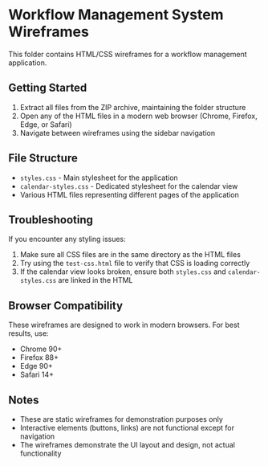 # Workflow Management System Wireframes

This folder contains HTML/CSS wireframes for a workflow management application.

## Getting Started

1. Extract all files from the ZIP archive, maintaining the folder structure
2. Open any of the HTML files in a modern web browser (Chrome, Firefox, Edge, or Safari)
3. Navigate between wireframes using the sidebar navigation

## File Structure

- `styles.css` - Main stylesheet for the application
- `calendar-styles.css` - Dedicated stylesheet for the calendar view
- Various HTML files representing different pages of the application

## Troubleshooting

If you encounter any styling issues:

1. Make sure all CSS files are in the same directory as the HTML files
2. Try using the `test-css.html` file to verify that CSS is loading correctly
3. If the calendar view looks broken, ensure both `styles.css` and `calendar-styles.css` are linked in the HTML

## Browser Compatibility

These wireframes are designed to work in modern browsers. For best results, use:

- Chrome 90+
- Firefox 88+
- Edge 90+
- Safari 14+

## Notes

- These are static wireframes for demonstration purposes only
- Interactive elements (buttons, links) are not functional except for navigation
- The wireframes demonstrate the UI layout and design, not actual functionality
